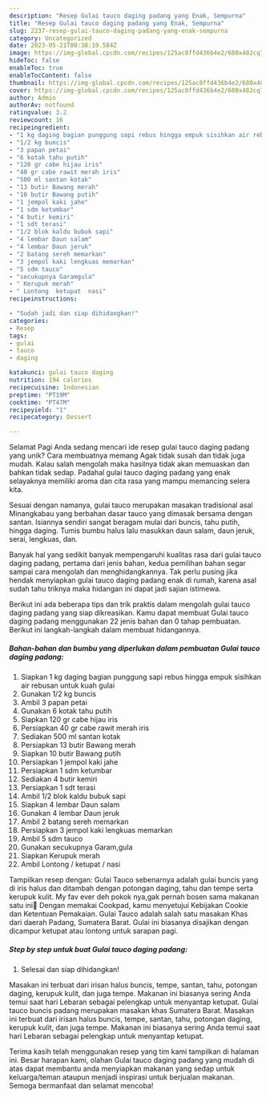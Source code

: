 ```yaml
---
description: "Resep Gulai tauco daging padang yang Enak, Sempurna"
title: "Resep Gulai tauco daging padang yang Enak, Sempurna"
slug: 2237-resep-gulai-tauco-daging-padang-yang-enak-sempurna
category: Uncategorized
date: 2023-05-21T00:38:19.584Z
image: https://img-global.cpcdn.com/recipes/125ac8ffd436b4e2/680x482cq70/gulai-tauco-daging-padang-foto-resep-utama.jpg
hideToc: false
enableToc: true
enableTocContent: false
thumbnail: https://img-global.cpcdn.com/recipes/125ac8ffd436b4e2/680x482cq70/gulai-tauco-daging-padang-foto-resep-utama.jpg
cover: https://img-global.cpcdn.com/recipes/125ac8ffd436b4e2/680x482cq70/gulai-tauco-daging-padang-foto-resep-utama.jpg
author: Admin
authorAv: notfound
ratingvalue: 3.2
reviewcount: 16
recipeingredient:
- "1 kg daging bagian punggung sapi rebus hingga empuk sisihkan air rebusan untuk kuah gulai"
- "1/2 kg buncis"
- "3 papan petai"
- "6 kotak tahu putih"
- "120 gr cabe hijau iris"
- "40 gr cabe rawit merah iris"
- "500 ml santan kotak"
- "13 butir Bawang merah"
- "10 butir Bawang putih"
- "1 jempol kaki jahe"
- "1 sdm ketumbar"
- "4 butir kemiri"
- "1 sdt terasi"
- "1/2 blok kaldu bubuk sapi"
- "4 lembar Daun salam"
- "4 lembar Daun jeruk"
- "2 batang sereh memarkan"
- "3 jempol kaki lengkuas memarkan"
- "5 sdm tauco"
- "secukupnya Garamgula"
- " Kerupuk merah"
- " Lontong  ketupat  nasi"
recipeinstructions:

- "Sudah jadi dan siap dihidangkan!"
categories:
- Resep
tags:
- gulai
- tauco
- daging

katakunci: gulai tauco daging 
nutrition: 194 calories
recipecuisine: Indonesian
preptime: "PT19M"
cooktime: "PT47M"
recipeyield: "1"
recipecategory: Dessert

---
```



Selamat Pagi Anda sedang mencari ide resep gulai tauco daging padang yang unik? Cara membuatnya memang Agak tidak susah dan tidak juga mudah. Kalau salah mengolah maka hasilnya tidak akan memuaskan dan bahkan tidak sedap. Padahal gulai tauco daging padang yang enak selayaknya memiliki aroma dan cita rasa yang mampu memancing selera kita.


Sesuai dengan namanya, gulai tauco merupakan masakan tradisional asal Minangkabau yang berbahan dasar tauco yang dimasak bersama dengan santan. Isiannya sendiri sangat beragam mulai dari buncis, tahu putih, hingga daging. Tumis bumbu halus lalu masukkan daun salam, daun jeruk, serai, lengkuas, dan.

Banyak hal yang sedikit banyak mempengaruhi kualitas rasa dari gulai tauco daging padang, pertama dari jenis bahan, kedua pemilihan bahan segar sampai cara mengolah dan menghidangkannya. Tak perlu pusing jika hendak menyiapkan gulai tauco daging padang enak di rumah, karena asal sudah tahu triknya maka hidangan ini dapat jadi sajian istimewa.


Berikut ini ada beberapa tips dan trik praktis dalam mengolah gulai tauco daging padang yang siap dikreasikan. Kamu dapat membuat Gulai tauco daging padang menggunakan 22 jenis bahan dan 0 tahap pembuatan. Berikut ini langkah-langkah dalam membuat hidangannya.

<!--inarticleads1-->

##### Bahan-bahan dan bumbu yang diperlukan dalam pembuatan Gulai tauco daging padang:

1. Siapkan 1 kg daging bagian punggung sapi rebus hingga empuk sisihkan air rebusan untuk kuah gulai
1. Gunakan 1/2 kg buncis
1. Ambil 3 papan petai
1. Gunakan 6 kotak tahu putih
1. Siapkan 120 gr cabe hijau iris
1. Persiapkan 40 gr cabe rawit merah iris
1. Sediakan 500 ml santan kotak
1. Persiapkan 13 butir Bawang merah
1. Siapkan 10 butir Bawang putih
1. Persiapkan 1 jempol kaki jahe
1. Persiapkan 1 sdm ketumbar
1. Sediakan 4 butir kemiri
1. Persiapkan 1 sdt terasi
1. Ambil 1/2 blok kaldu bubuk sapi
1. Siapkan 4 lembar Daun salam
1. Gunakan 4 lembar Daun jeruk
1. Ambil 2 batang sereh memarkan
1. Persiapkan 3 jempol kaki lengkuas memarkan
1. Ambil 5 sdm tauco
1. Gunakan secukupnya Garam,gula
1. Siapkan  Kerupuk merah
1. Ambil  Lontong / ketupat / nasi


Tampilkan resep dengan: Gulai Tauco sebenarnya adalah gulai buncis yang di iris halus dan ditambah dengan potongan daging, tahu dan tempe serta kerupuk kulit. My fav ever deh pokok nya,gak pernah bosen sama makanan satu ini🤤 Dengan memakai Cookpad, kamu menyetujui Kebijakan Cookie dan Ketentuan Pemakaian. Gulai Tauco adalah salah satu masakan Khas dari daerah Padang, Sumatera Barat. Gulai ini biasanya disajikan dengan dicampur ketupat atau lontong untuk sarapan pagi. 

<!--inarticleads2-->

##### Step by step untuk buat Gulai tauco daging padang:


1. Selesai dan siap dihidangkan!

Masakan ini terbuat dari irisan halus buncis, tempe, santan, tahu, potongan daging, kerupuk kulit, dan juga tempe. Makanan ini biasanya sering Anda temui saat hari Lebaran sebagai pelengkap untuk menyantap ketupat. Gulai tauco buncis padang merupakan masakan khas Sumatera Barat. Masakan ini terbuat dari irisan halus buncis, tempe, santan, tahu, potongan daging, kerupuk kulit, dan juga tempe. Makanan ini biasanya sering Anda temui saat hari Lebaran sebagai pelengkap untuk menyantap ketupat. 

Terima kasih telah menggunakan resep yang tim kami tampilkan di halaman ini. Besar harapan kami, olahan Gulai tauco daging padang yang mudah di atas dapat membantu anda menyiapkan makanan yang sedap untuk keluarga/teman ataupun menjadi inspirasi untuk berjualan makanan. Semoga bermanfaat dan selamat mencoba!
